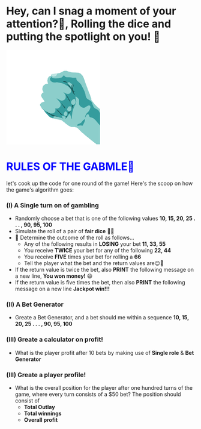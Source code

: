 <p>
  <h1 align="left"><b>Hey, can I snag a moment of your attention?👋, Rolling the dice and putting the spotlight on you! 🎲</b></h1>
</p>

<img alt="GIF" src="https://github.com/DJJamsran/images/blob/main/RlY0.gif" width="250"/>

<h1 align="left" style="color: blue;"><b>RULES OF THE GABMLE🚩</b></h1>	
let's cook up the code for one round of the game! Here's the scoop on how the game's algorithm goes:
<br>

### (I) A Single turn on of gambling
- Randomly choose a bet that is one of the following values **10, 15, 20, 25 . . . , 90, 95, 100**
- Simulate the roll of a pair of **fair dice** 🎲🎲
- 🔔 Determine the outcome of the roll as follows...
	- Any of the following results in **LOSING** your bet **11, 33, 55**
	- You receive **TWICE** your bet for any of the following **22, 44**
	- You receive **FIVE** times your bet for rolling a **66** 
	- Tell the player what the bet and the return values are😉🎲
- If the return value is twice the bet, also **PRINT** the following message on a new line, **You won money!** 😄 
- If the return value is five times the bet, then also **PRINT** the following message on a new line **Jackpot win!!!**

### (II) A Bet Generator 
- Greate a Bet Generator, and a bet should me within a sequence **10, 15, 20, 25 . . . , 90, 95, 100**
  
### (III) Greate a calculator on profit! 
- What is the player profit after 10 bets by making use of **Single role** & **Bet Generator**

### (III) Greate a player profile! 
- What is the overall position for the player after one hundred turns of the game, where every turn consists of a $50 bet? The position should consist of
	- **Total Outlay**
	- **Total winnings**
 	- **Overall profit**
